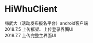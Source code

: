 # HiWhuClient</br>
嗨武大（活动发布报名平台）android客户端</br>
2018.7.5 上传框架、上传登录界面UI</br>
2018.7.7 上传完整主界面UI</br>
